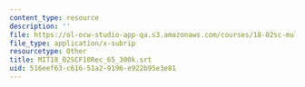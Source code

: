 ```yaml
---
content_type: resource
description: ''
file: https://ol-ocw-studio-app-qa.s3.amazonaws.com/courses/18-02sc-multivariable-calculus-fall-2010/516eef63c61651a29196e922b95e3e81_MIT18_02SCF10Rec_65_300k.vtt
file_type: application/x-subrip
resourcetype: Other
title: MIT18_02SCF10Rec_65_300k.srt
uid: 516eef63-c616-51a2-9196-e922b95e3e81
---
```


